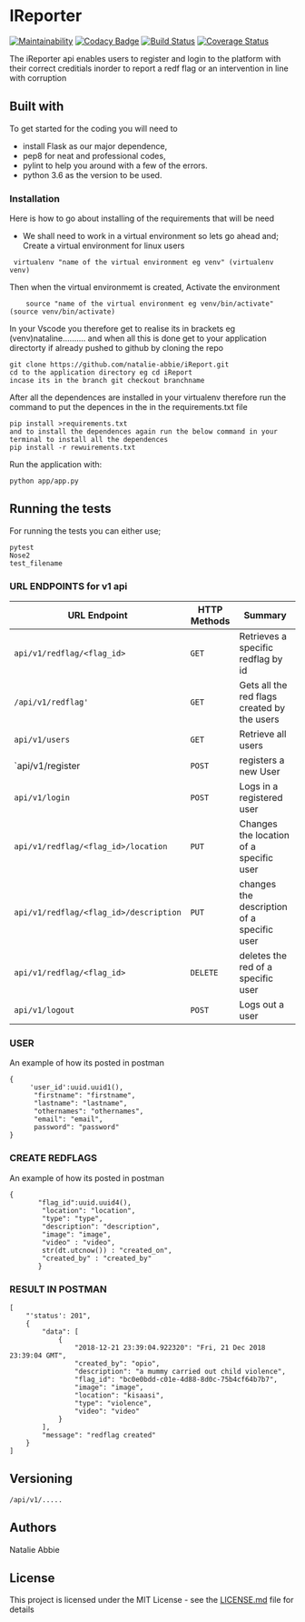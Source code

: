 # IReporter
[![Maintainability](https://api.codeclimate.com/v1/badges/a99a88d28ad37a79dbf6/maintainability)](https://codeclimate.com/github/codeclimate/codeclimate/maintainability)
[![Codacy Badge](https://api.codacy.com/project/badge/Grade/b46278283303475bb1de7680bc048762)](https://www.codacy.com/app/natalie-abbie/i-reporter?utm_source=github.com&amp;utm_medium=referral&amp;utm_content=natalie-abbie/i-reporter&amp;utm_campaign=Badge_Grade)
[![Build Status](https://travis-ci.org/natalie-abbie/i-reporter.svg?branch=ft-api-endpoints-163228164)](https://travis-ci.org/natalie-abbie/i-reporter)
[![Coverage Status](https://coveralls.io/repos/github/natalie-abbie/i-reporter/badge.svg?branch=develop)](https://coveralls.io/github/natalie-abbie/i-reporter?branch=develop)

The iReporter api enables users to register and login to the platform with their correct creditials inorder to report a redf flag or an intervention in line with corruption

## Built with

To get started for the coding you will need to 
* install Flask as our major dependence, 
* pep8 for neat and professional codes,
* pylint to help you around with a few of the errors. 
* python 3.6 as the version to be used. 

### Installation

Here is how to go about installing of the requirements that will be need 
* We shall need to work in a virtual environment so lets go ahead and;
Create a virtual environment for linux users
```
 virtualenv "name of the virtual environment eg venv" (virtualenv venv)
 ```
Then when the virtual environmemt is created, Activate the environment

```
    source "name of the virtual environment eg venv/bin/activate" (source venv/bin/activate)
 ```
 In your Vscode you therefore get to realise its in brackets eg (venv)nataline.......... and when all this is done get to your application directorty if already pushed to github by cloning the repo 
 
 ```
 git clone https://github.com/natalie-abbie/iReport.git 
 cd to the application directory eg cd iReport
 incase its in the branch git checkout branchname
 ```
 After all the dependences are installed in your virtualenv therefore run the command to put the depences in the in the requirements.txt file 
 ```
 pip install >requirements.txt 
 and to install the dependences again run the below command in your terminal to install all the dependences
 pip install -r rewuirements.txt
 ```
 Run the application with:
 ```
 python app/app.py
 ```

## Running the tests

For running the tests you can either use;
```
pytest
Nose2
test_filename
```

### URL ENDPOINTS for v1 api

| URL Endpoint | HTTP Methods | Summary |
| -------- | ------------- | --------- |
| `api/v1/redflag/<flag_id>` | `GET` | Retrieves a specific redflag by id 
| `/api/v1/redflag'` | `GET` | Gets all the red flags created by the users
| `api/v1/users` | `GET` | Retrieve all users |
| `api/v1/register | `POST` |  registers a new User |
| `api/v1/login` | `POST` |  Logs in a registered user |
| `api/v1/redflag/<flag_id>/location`|`PUT`| Changes the location of a specific  user
| `api/v1/redflag/<flag_id>/description` | `PUT` | changes the description of a specific user |
| `api/v1/redflag/<flag_id>`|`DELETE`| deletes the red of a specific user|
| `api/v1/logout` | `POST` |  Logs out a user |

### USER
An example of how its posted in postman
```
{
     'user_id':uuid.uuid1(),
      "firstname": "firstname",
      "lastname": "lastname",
      "othernames": "othernames",
      "email": "email",
      password": "password"
}
```
### CREATE REDFLAGS
An example of how its posted in postman
```
{
       "flag_id":uuid.uuid4(),
        "location": "location",
        "type": "type",
        "description": "description",
        "image": "image",
        "video" : "video",
        str(dt.utcnow()) : "created_on",
        "created_by" : "created_by"
       }
```
### RESULT IN POSTMAN 
```
[
    "'status': 201",
    {
        "data": [
            {
                "2018-12-21 23:39:04.922320": "Fri, 21 Dec 2018 23:39:04 GMT",
                "created_by": "opio",
                "description": "a mummy carried out child violence",
                "flag_id": "bc0e0bdd-c01e-4d88-8d0c-75b4cf64b7b7",
                "image": "image",
                "location": "kisaasi",
                "type": "violence",
                "video": "video"
            }
        ],
        "message": "redflag created"
    }
]
```

## Versioning
```
/api/v1/.....
```

## Authors
Natalie Abbie 

## License

This project is licensed under the MIT License - see the [LICENSE.md](LICENSE.md) file for details

